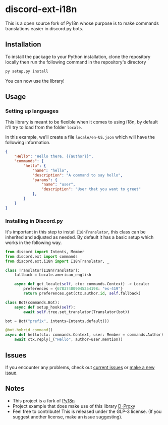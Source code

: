 <!--
Copyright (C) 2024 Vioshim (original author: Avery)

This file is part of discord-ext-i18n.

discord-ext-i18n is free software: you can redistribute it and/or modify
it under the terms of the GNU General Public License as published by
the Free Software Foundation, either version 3 of the License, or
(at your option) any later version.

discord-ext-i18n is distributed in the hope that it will be useful,
but WITHOUT ANY WARRANTY; without even the implied warranty of
MERCHANTABILITY or FITNESS FOR A PARTICULAR PURPOSE.  See the
GNU General Public License for more details.

You should have received a copy of the GNU General Public License
along with discord-ext-i18n.  If not, see <http://www.gnu.org/licenses/>.

-->

# discord-ext-i18n
This is a open source fork of Py18n whose purpose is to make commands translations easier in discord.py bots.


## Installation
To install the package to your Python installation, clone the repository locally then run the following command in the repository's directory
```bash
py setup.py install
```

You can now use the library!

## Usage

### Setting up languages

This library is meant to be flexible when it comes to using i18n, by default it'll try to load from the folder `locale`.

In this example, we'll create a file `locale/en-US.json`
which will have the following information.

```json
{
    "Hello": "Hello there, {{author}}",
    "commands": {
        "hello": {
            "name": "hello",
            "description": "A command to say hello",
            "params": {
                "name": "user",
                "description": "User that you want to greet"
            },
        }
    }
}

```

### Installing in Discord.py
It's important in this step to install `I18nTranslator`, this class can be inherited and adjusted as needed.
By default it has a basic setup which works in the following way.

```python
from discord import Intents, Member
from discord.ext import commands
from discord.ext.i18n import I18nTranslator, _

class Translator(I18nTranslator):
    fallback = Locale.american_english

    async def get_locale(self, ctx: commands.Context) -> Locale:
        preferences = {678374009045254198: "es-419"}
        return preferences.get(ctx.author.id, self.fallback)

class Bot(commands.Bot):
    async def setup_hook(self):
        await self.tree.set_translator(Translator(bot))

bot = Bot("prefix", intents=Intents.default())

@bot.hybrid_command()
async def hello(ctx: commands.Context, user: Member = commands.Author):
    await ctx.reply(_("Hello", author=user.mention))
```

## Issues
If you encounter any problems, check out [current issues](https://github.com/Vioshim/discord-ext-i18n/issues) or [make a new issue](https://github.com/Vioshim/discord-ext-i18n/issues/new).

## Notes
- This project is a fork of [Py18n](https://github.com/starsflower/py18n)
- Project example that does make use of this library [D-Proxy](https://github.com/Vioshim/DProxy-i18n)
- Feel free to contribute! This is released under the GLP-3 license. (If you suggest another license, make an issue suggesting).